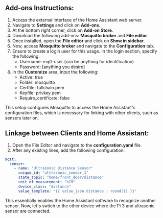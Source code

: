 ## Add-ons Instructions:

1. Access the external interface of the Home Assistant web server.
2. Navigate to **Settings** and click on **Add-ons**.
3. At the bottom right corner, click on **Add-on Store**.
4. Download the following add-ons: **Mosquitto broker** and **File editor**.
5. Once installed, open the **File editor** and click on **Show in sidebar**.
6. Now, access **Mosquitto broker** and navigate to the **Configuration** tab.
7. Ensure to create a login user for this usage. In the login section, specify the following:
   - Username: mqtt-user (can be anything for identification)
   - Password: [anything you desire]
8. In the **Customize** area, input the following:
   - Active: true
   - Folder: mosquitto
   - Certfile: fullchain.pem
   - Keyfile: privkey.pem
   - Require_certificate: false

This setup configures Mosquitto to access the Home Assistant's configuration files, which is necessary for linking with other clients, such as sensors later on.

## Linkage between Clients and Home Assistant:

1. Open the File Editor and navigate to the **configuration.yaml** file.
2. After any existing lines, add the following configuration:

```yaml
mqtt:
  sensor:
    - name: "Ultrasonic Distance Sensor"
      unique_id: "ultrasonic_sensor_1"
      state_topic: "home/front_door/distance"
      unit_of_measurement: "%CM"
      device_class: "distance"
      value_template: "{{ value_json.distance | round(1) }}"
```
This essentially enables the Home Assistant software to recognize another sensor. Now, let's switch to the other device where the Pi 3 and ultrasonic sensor are connected.
